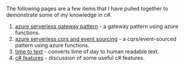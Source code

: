 
The following pages are a few items that I have pulled together to demonstrate some of my knowledge in c#.

1.  [azure serverless gateway pattern](/serverless-gateway) - a gateway pattern using azure functions.
1.  [azure serverless cqrs and event sourcing](/cqrs) - a cqrs/event-sourced pattern using azure functions.
1.  [time to text](/time-to-text) - converts time of day to human readable text.
1.  [c# features](/features) - discussion of some useful c# features.
